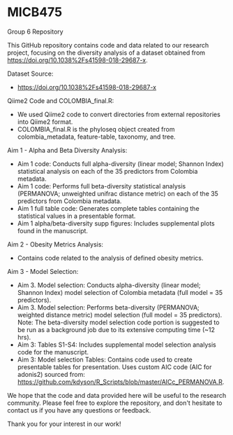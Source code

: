 # MICB475
Group 6 Repository

This GitHub repository contains code and data related to our research project, focusing on the diversity analysis of a dataset obtained from https://doi.org/10.1038%2Fs41598-018-29687-x.

Dataset Source:
- https://doi.org/10.1038%2Fs41598-018-29687-x

Qiime2 Code and COLOMBIA_final.R:
- We used Qiime2 code to convert directories from external repositories into Qiime2 format.
- COLOMBIA_final.R is the phyloseq object created from colombia_metadata, feature-table, taxonomy, and tree.

Aim 1 - Alpha and Beta Diversity Analysis:
- Aim 1 code: Conducts full alpha-diversity (linear model; Shannon Index) statistical analysis on each of the 35 predictors from Colombia metadata.
- Aim 1 code: Performs full beta-diversity statistical analysis (PERMANOVA; unweighted unifrac distance metric) on each of the 35 predictors from Colombia metadata.
- Aim 1 full table code: Generates complete tables containing the statistical values in a presentable format.
- Aim 1 alpha/beta-diversity supp figures: Includes supplemental plots found in the manuscript.

Aim 2 - Obesity Metrics Analysis:
- Contains code related to the analysis of defined obesity metrics.

Aim 3 - Model Selection:
- Aim 3. Model selection: Conducts alpha-diversity (linear model; Shannon Index) model selection of Colombia metadata (full model = 35 predictors).
- Aim 3. Model selection: Performs beta-diversity (PERMANOVA; weighted distance metric) model selection (full model = 35 predictors).
  Note: The beta-diversity model selection code portion is suggested to be run as a background job due to its extensive computing time (~12 hrs).
- Aim 3: Tables S1-S4: Includes supplemental model selection analysis code for the manuscript.
- Aim 3: Model selection Tables: Contains code used to create presentable tables for presentation.
  Uses custom AIC code (AIC for adonis2) sourced from: https://github.com/kdyson/R_Scripts/blob/master/AICc_PERMANOVA.R.

We hope that the code and data provided here will be useful to the research community. Please feel free to explore the repository, and don't hesitate to contact us if you have any questions or feedback.

Thank you for your interest in our work!
